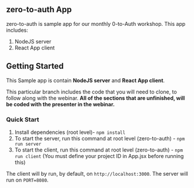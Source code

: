 ## zero-to-auth App

zero-to-auth is sample app for our monthly 0-to-Auth workshop. This app includes:

1. NodeJS server
2. React App client

## Getting Started

This Sample app is contain **NodeJS server** and **React App client**.

This particular branch includes the code that you will need to clone, to follow along with the webinar.
**All of the sections that are unfinished, will be coded with the presenter in the webinar.**

### Quick Start

1. Install dependencies (root level)- `npm install`
2. To start the server, run this command at root level (zero-to-auth) - `npm run server`
3. To start the client, run this command at root level (zero-to-auth) - `npm run client` (You must define your project ID in App.jsx before running this)

The client will by run, by default, on `http://localhost:3000`. The server will run on `PORT=8080`.
